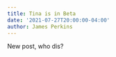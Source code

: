 ```yaml
---
title: Tina is in Beta
date: '2021-07-27T20:00:00-04:00'
author: James Perkins
---
```

New post, who dis?